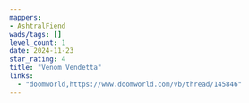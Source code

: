 ```yaml
---
mappers:
- AshtralFiend
wads/tags: []
level_count: 1
date: 2024-11-23
star_rating: 4
title: "Venom Vendetta"
links:
  - "doomworld,https://www.doomworld.com/vb/thread/145846"
---
```

